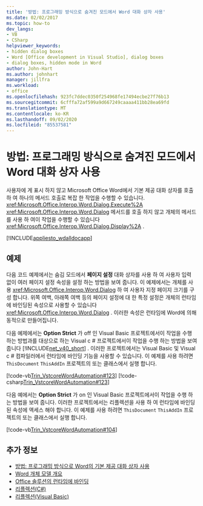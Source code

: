 ```yaml
---
title: '방법: 프로그래밍 방식으로 숨겨진 모드에서 Word 대화 상자 사용'
ms.date: 02/02/2017
ms.topic: how-to
dev_langs:
- VB
- CSharp
helpviewer_keywords:
- hidden dialog boxes
- Word [Office development in Visual Studio], dialog boxes
- dialog boxes, hidden mode in Word
author: John-Hart
ms.author: johnhart
manager: jillfra
ms.workload:
- office
ms.openlocfilehash: 923fc7ddec0350f254968fe17494ecbe27f76b13
ms.sourcegitcommit: 6cfffa72af599a9d667249caaaa411bb28ea69fd
ms.translationtype: MT
ms.contentlocale: ko-KR
ms.lasthandoff: 09/02/2020
ms.locfileid: "85537581"
---
```

# <a name="how-to-programmatically-use-word-dialog-boxes-in-hidden-mode"></a>방법: 프로그래밍 방식으로 숨겨진 모드에서 Word 대화 상자 사용
  사용자에 게 표시 하지 않고 Microsoft Office Word에서 기본 제공 대화 상자를 호출 하 여 하나의 메서드 호출로 복잡 한 작업을 수행할 수 있습니다. <xref:Microsoft.Office.Interop.Word.Dialog.Execute%2A> <xref:Microsoft.Office.Interop.Word.Dialog> 메서드를 호출 하지 않고 개체의 메서드를 사용 하 여이 작업을 수행할 수 있습니다 <xref:Microsoft.Office.Interop.Word.Dialog.Display%2A> .

 [!INCLUDE[appliesto_wdalldocapp](../vsto/includes/appliesto-wdalldocapp-md.md)]

## <a name="examples"></a>예제
 다음 코드 예제에서는 숨김 모드에서 **페이지 설정** 대화 상자를 사용 하 여 사용자 입력 없이 여러 페이지 설정 속성을 설정 하는 방법을 보여 줍니다. 이 예제에서는 개체를 사용 <xref:Microsoft.Office.Interop.Word.Dialog> 하 여 사용자 지정 페이지 크기를 구성 합니다. 위쪽 여백, 아래쪽 여백 등의 페이지 설정에 대 한 특정 설정은 개체의 런타임에 바인딩된 속성으로 사용할 수 있습니다 <xref:Microsoft.Office.Interop.Word.Dialog> . 이러한 속성은 런타임에 Word에 의해 동적으로 만들어집니다.

 다음 예제에서는 **Option Strict** 가 off 인 Visual Basic 프로젝트에서이 작업을 수행 하는 방법과를 대상으로 하는 Visual c # 프로젝트에서이 작업을 수행 하는 방법을 보여줍니다 [!INCLUDE[net_v40_short](../sharepoint/includes/net-v40-short-md.md)] . 이러한 프로젝트에서는 Visual Basic 및 Visual c # 컴파일러에서 런타임에 바인딩 기능을 사용할 수 있습니다. 이 예제를 사용 하려면 `ThisDocument` `ThisAddIn` 프로젝트의 또는 클래스에서 실행 합니다.

 [!code-vb[Trin_VstcoreWordAutomation#123](../vsto/codesnippet/VisualBasic/Trin_VstcoreWordAutomationVB/ThisDocument.vb#123)]
 [!code-csharp[Trin_VstcoreWordAutomation#123](../vsto/codesnippet/CSharp/Trin_VstcoreWordAutomationCS/ThisDocument.cs#123)]

 다음 예에서는 **Option Strict** 가 on 인 Visual Basic 프로젝트에서이 작업을 수행 하는 방법을 보여 줍니다. 이러한 프로젝트에서는 리플렉션을 사용 하 여 런타임에 바인딩된 속성에 액세스 해야 합니다. 이 예제를 사용 하려면 `ThisDocument` `ThisAddIn` 프로젝트의 또는 클래스에서 실행 합니다.

 [!code-vb[Trin_VstcoreWordAutomation#104](../vsto/codesnippet/VisualBasic/Trin_VstcoreWordAutomationVB/ThisDocument.vb#104)]

## <a name="see-also"></a>추가 정보
- [방법: 프로그래밍 방식으로 Word의 기본 제공 대화 상자 사용](../vsto/how-to-programmatically-use-built-in-dialog-boxes-in-word.md)
- [Word 개체 모델 개요](../vsto/word-object-model-overview.md)
- [Office 솔루션의 런타임에 바인딩](../vsto/late-binding-in-office-solutions.md)
- [리플렉션(C#)](/dotnet/csharp/programming-guide/concepts/reflection)
- [리플렉션(Visual Basic)](/dotnet/visual-basic/programming-guide/concepts/reflection)
